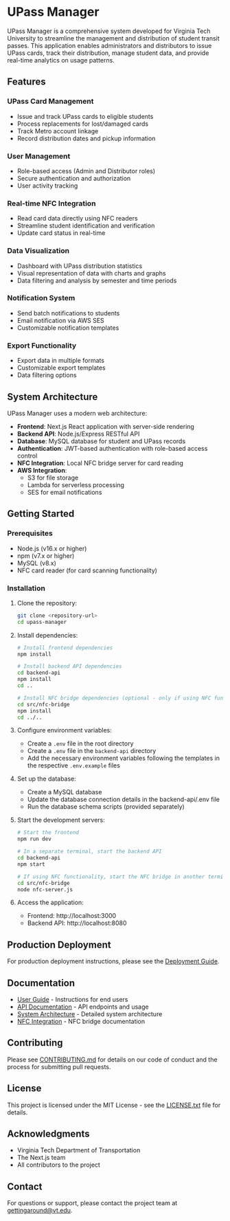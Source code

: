 # UPass Manager

UPass Manager is a comprehensive system developed for Virginia Tech University to streamline the management and distribution of student transit passes. This application enables administrators and distributors to issue UPass cards, track their distribution, manage student data, and provide real-time analytics on usage patterns.

## Features

### UPass Card Management
- Issue and track UPass cards to eligible students
- Process replacements for lost/damaged cards
- Track Metro account linkage
- Record distribution dates and pickup information

### User Management
- Role-based access (Admin and Distributor roles)
- Secure authentication and authorization
- User activity tracking

### Real-time NFC Integration
- Read card data directly using NFC readers
- Streamline student identification and verification
- Update card status in real-time

### Data Visualization
- Dashboard with UPass distribution statistics
- Visual representation of data with charts and graphs
- Data filtering and analysis by semester and time periods

### Notification System
- Send batch notifications to students
- Email notification via AWS SES
- Customizable notification templates

### Export Functionality
- Export data in multiple formats
- Customizable export templates
- Data filtering options

## System Architecture

UPass Manager uses a modern web architecture:

- **Frontend**: Next.js React application with server-side rendering
- **Backend API**: Node.js/Express RESTful API
- **Database**: MySQL database for student and UPass records
- **Authentication**: JWT-based authentication with role-based access control
- **NFC Integration**: Local NFC bridge server for card reading
- **AWS Integration**: 
  - S3 for file storage
  - Lambda for serverless processing
  - SES for email notifications

## Getting Started

### Prerequisites
- Node.js (v16.x or higher)
- npm (v7.x or higher)
- MySQL (v8.x)
- NFC card reader (for card scanning functionality)

### Installation

1. Clone the repository:
   ```bash
   git clone <repository-url>
   cd upass-manager
   ```

2. Install dependencies:
   ```bash
   # Install frontend dependencies
   npm install
   
   # Install backend API dependencies
   cd backend-api
   npm install
   cd ..
   
   # Install NFC bridge dependencies (optional - only if using NFC functionality)
   cd src/nfc-bridge
   npm install
   cd ../..
   ```

3. Configure environment variables:
   - Create a `.env` file in the root directory
   - Create a `.env` file in the `backend-api` directory
   - Add the necessary environment variables following the templates in the respective `.env.example` files

4. Set up the database:
   - Create a MySQL database
   - Update the database connection details in the backend-api/.env file
   - Run the database schema scripts (provided separately)

5. Start the development servers:
   ```bash
   # Start the frontend
   npm run dev
   
   # In a separate terminal, start the backend API
   cd backend-api
   npm start
   
   # If using NFC functionality, start the NFC bridge in another terminal
   cd src/nfc-bridge
   node nfc-server.js
   ```

6. Access the application:
   - Frontend: http://localhost:3000
   - Backend API: http://localhost:8080

## Production Deployment

For production deployment instructions, please see the [Deployment Guide](../docs/Deployment.md).

## Documentation

- [User Guide](../wiki/UserGuide.md) - Instructions for end users
- [API Documentation](../wiki/API.md) - API endpoints and usage
- [System Architecture](../wiki/Architecture.md) - Detailed system architecture
- [NFC Integration](src/nfc-bridge/ARCHITECTURE.md) - NFC bridge documentation

## Contributing

Please see [CONTRIBUTING.md](../CONTRIBUTING.md) for details on our code of conduct and the process for submitting pull requests.

## License

This project is licensed under the MIT License - see the [LICENSE.txt](../LICENSE.txt) file for details.

## Acknowledgments

- Virginia Tech Department of Transportation
- The Next.js team
- All contributors to the project

## Contact

For questions or support, please contact the project team at [gettingaround@vt.edu](mailto:gettingaround@vt.edu).
